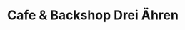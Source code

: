 ---
title: "Cafe & Backshop Drei Ähren"
url: /schleusingen/cafe-und-backshop-drei-aehren/
shop: Bäckerei
---